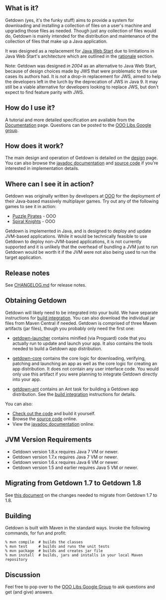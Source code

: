 ## What is it?

Getdown (yes, it's the funky stuff) aims to provide a system for downloading and installing a
collection of files on a user's machine and upgrading those files as needed. Though just any
collection of files would do, Getdown is mainly intended for the distribution and maintenance of
the collection of files that make up a Java application.

It was designed as a replacement for [Java Web Start](http://java.sun.com/products/javawebstart/)
due to limitations in Java Web Start's architecture which are outlined in the
[rationale](https://github.com/threerings/getdown/wiki/Rationale) section.

Note: Getdown was designed *in 2004* as an alternative to Java Web Start, because of design choices
made by JWS that were problematic to the use cases its authors had. It is _not_ a drop-in
replacement for JWS, aimed to help the developers left in the lurch by the deprecation of JWS in
Java 9. It may still be a viable alternative for developers looking to replace JWS, but don't
expect to find feature parity with JWS.

## How do I use it?

A tutorial and more detailed specification are available from the [Documentation] page. Questions
can be posted to the [OOO Libs Google group].

## How does it work?

The main design and operation of Getdown is detailed on the
[design](https://github.com/threerings/getdown/wiki/Design) page. You can also browse the
[javadoc documentation] and [source code] if you're interested in implementation details.

## Where can I see it in action?

Getdown was originally written by developers at [OOO] for the deployment of their Java-based
massively multiplayer games. Try out any of the following games to see it in action:

  * [Puzzle Pirates](https://www.puzzlepirates.com/) - OOO
  * [Spiral Knights](https://www.spiralknights.com/) - OOO

Getdown is implemented in Java, and is designed to deploy and update JVM-based applications. While
it would be technically feasible to use Getdown to deploy non-JVM-based applications, it is not
currently supported and it is unlikely that the overhead of bundling a JVM just to run Getdown
would be worth it if the JVM were not also being used to run the target application.

## Release notes

See [CHANGELOG.md](CHANGELOG.md) for release notes.

## Obtaining Getdown

Getdown will likely need to be integrated into your build. We have separate instructions for
[build integration]. You can also download the individual jar files from Maven Central if needed.
Getdown is comprised of three Maven artifacts (jar files), though you probably only need the first
one:

  * [getdown-launcher](http://repo2.maven.org/maven2/com/threerings/getdown/getdown-launcher)
    contains minified (via Proguard) code that you actually run to update and launch your app. It
    also contains the tools needed to build a Getdown app distribution.

  * [getdown-core](http://repo2.maven.org/maven2/com/threerings/getdown/getdown-core) contains the
    core logic for downloading, verifying, patching and launching an app as well as the core logic
    for creating an app distribution. It does not contain any user interface code. You would only
    use this artifact if you were planning to integrate Getdown directly into your app.

  * [getdown-ant](http://repo2.maven.org/maven2/com/threerings/getdown/getdown-ant) contains an Ant
    task for building a Getdown app distribution. See the [build integration] instructions for
    details.

You can also:

  * [Check out the code](https://github.com/threerings/getdown) and build it yourself.
  * Browse the [source code] online.
  * View the [javadoc documentation] online.

## JVM Version Requirements

  * Getdown version 1.8.x requires Java 7 VM or newer.
  * Getdown version 1.7.x requires Java 7 VM or newer.
  * Getdown version 1.6.x requires Java 6 VM or newer.
  * Getdown version 1.5 and earlier requires Java 5 VM or newer.

## Migrating from Getdown 1.7 to Getdown 1.8

See [this document](https://github.com/threerings/getdown/wiki/Migrate17to18) on the changes needed
to migrate from Getdown 1.7 to 1.8.

## Building

Getdown is built with Maven in the standard ways. Invoke the following commands, for fun and
profit:

```
% mvn compile  # builds the classes
% mvn test     # builds and runs the unit tests
% mvn package  # builds and creates jar file
% mvn install  # builds, jars and installs in your local Maven repository
```

## Discussion

Feel free to pop over to the [OOO Libs Google Group] to ask questions and get (and give) answers.

[Documentation]: https://github.com/threerings/getdown/wiki
[OOO Libs Google group]: http://groups.google.com/group/ooo-libs
[source code]: https://github.com/threerings/getdown/tree/master/src/main/java/com/threerings/getdown/launcher
[javadoc documentation]: https://threerings.github.com/getdown/apidocs/
[OOO]: https://en.wikipedia.org/wiki/Three_Rings_Design
[build integration]: https://github.com/threerings/getdown/wiki/Build-Integration
